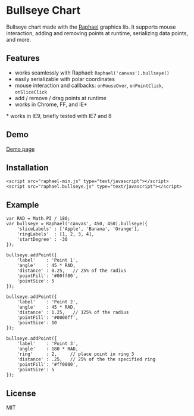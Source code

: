 # Bullseye Chart

Bullseye chart made with the [Raphael](http://raphaeljs.org) graphics lib. It supports mouse interaction, adding and removing points at runtime, serializing data points, and more.

## Features

- works seamlessly with Raphael: `Raphael('canvas').bullseye()`
- easily serializable with polar coordinates
- mouse interaction and callbacks: `onMouseOver`, `onPointClick`, `onSliceClick`
- add / remove / drag points at runtime
- works in Chrome, FF, and IE*

\* works in IE9, briefly tested with IE7 and 8 


## Demo

[Demo page](http://dimarr.github.com/raphael.bullseye.js)

## Installation

    <script src="raphael-min.js" type="text/javascript"></script>
    <script src="raphael.bullseye.js" type="text/javascript"></script>

## Example

    var RAD = Math.PI / 180;
    var bullseye = Raphael('canvas', 450, 450).bullseye({
        'sliceLabels' : ['Apple', 'Banana', 'Orange'],
        'ringLabels'  : [1, 2, 3, 4],
        'startDegree' : -30
    });

    bullseye.addPoint({
        'label'    : 'Point 1',
        'angle'    : 45 * RAD,
        'distance' : 0.25,   // 25% of the radius
        'pointFill': '#00ff00',
        'pointSize': 5
    });

    bullseye.addPoint({
        'label'    : 'Point 2',
        'angle'    : 45 * RAD,
        'distance' : 1.25,   // 125% of the radius
        'pointFill': '#0000ff',
        'pointSize': 10
    });

    bullseye.addPoint({
        'label'    : 'Point 3',
        'angle'    : 180 * RAD,
        'ring'     : 2,     // place point in ring 3
        'distance' : .25,   // 25% of the the specified ring
        'pointFill': '#ff0000',
        'pointSize': 5
    });

## License

MIT
